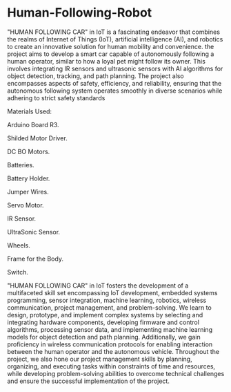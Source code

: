 # Human-Following-Robot


"HUMAN FOLLOWING CAR" in IoT is a fascinating endeavor that combines the 
realms of Internet of Things (IoT), artificial intelligence (AI), and robotics to create 
an innovative solution for human mobility and convenience.
the project aims to develop a smart car capable of autonomously following a human 
operator, similar to how a loyal pet might follow its owner. This involves integrating 
IR sensors and ultrasonic sensors with AI algorithms for object detection, tracking, 
and path planning.
The project also encompasses aspects of safety, efficiency, and reliability, ensuring 
that the autonomous following system operates smoothly in diverse scenarios while 
adhering to strict safety standards



Materials Used:

Arduino Board R3.

Shilded Motor Driver.

DC BO Motors.

Batteries.

Battery Holder.

Jumper Wires.

Servo Motor.

IR Sensor.

UltraSonic Sensor.

Wheels.

Frame for the Body.

Switch.


"HUMAN FOLLOWING CAR" in IoT fosters the development of a multifaceted 
skill set encompassing IoT development, embedded systems programming, sensor 
integration, machine learning, robotics, wireless communication, project 
management, and problem-solving. We learn to design, prototype, and implement 
complex systems by selecting and integrating hardware components, developing 
firmware and control algorithms, processing sensor data, and implementing 
machine learning models for object detection and path planning. Additionally, we
gain proficiency in wireless communication protocols for enabling interaction 
between the human operator and the autonomous vehicle. Throughout the project, 
we also hone our project management skills by planning, organizing, and 
executing tasks within constraints of time and resources, while developing 
problem-solving abilities to overcome technical challenges and ensure the 
successful implementation of the project.
